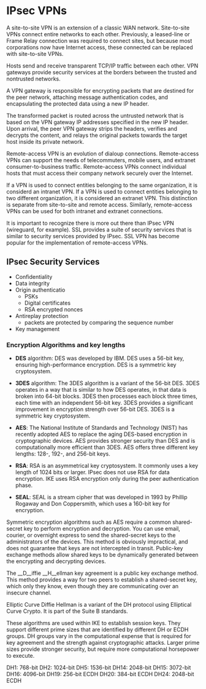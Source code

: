 # IPsec VPNs

A site-to-site VPN is an extension of a classic WAN network. Site-to-site VPNs connect entire networks to each other. Previously, a leased-line or Frame Relay connection was required to connect sites, but because most corporations now have Internet access, these connected can be replaced with site-to-site VPNs.

Hosts send and receive transparent TCP/IP traffic between each other. VPN gateways provide security services at the borders between the trusted and nontrusted networks.

A VPN gateway is responsible for encrypting packets that are destined for the peer network, attaching message authentication codes, and encapsulating the protected data using a new IP header.

The transformed packet is routed across the untrusted network that is based on the VPN gateway IP addresses specified in the new IP header. Upon arrival, the peer VPN gateway strips the headers, verifies and decrypts the content, and relays the original packets towards the target host inside its private network.

Remote-access VPN is an evolution of dialoup connections. Remote-access VPNs can support the needs of telecommuters, mobile users, and extranet consumer-to-business traffic. Remote-access VPNs connect individual hosts that must access their company network securely over the Internet.

If a VPN is used to connect entities belonging to the same organization, it is considerd an intranet VPN. If a VPN is used to connect entities belonging to two different organization, it is considered an extranet VPN. This distinction is separate from site-to-site and remote access. Similarly, remote-access VPNs can be used for both intranet and extranet connections.

It is important to recognize there is more out there than IPsec VPN (wireguard, for example). SSL provides a suite of security services that is similar to security services provided by IPsec. SSL VPN has become popular for the implementation of remote-access VPNs.

## IPsec Security Services

* Confidentiality
* Data integrity
* Origin authenticatio
    + PSKs
    + Digital certificates
    + RSA encrypted nonces
* Antireplay protection
    + packets are protected by comparing the sequence number
* Key management

### Encryption Algorithms and key lengths

* __DES__ algorithm: DES was developed by IBM. DES uses a 56-bit key, ensuring high-performance encryption. DES is a symmetric key cryptosystem.

* __3DES__ algorithm: The 3DES algorithm is a variant of the 56-bit DES. 3DES operates in a way that is similar to how DES operates, in that data is broken into 64-bit blocks. 3DES then processes each block three times, each time with an independent 56-bit key. 3DES provides a significant improvement in encryption strength over 56-bit DES. 3DES is a symmetric key cryptosystem.

* __AES__: The National Institute of Standards and Technology (NIST) has recently adopted AES to replace the aging DES-based encryption in cryptographic devices. AES provides stronger security than DES and is computationally more efficient than 3DES. AES offers three different key lengths: 128-, 192-, and 256-bit keys.

* __RSA__: RSA is an asymmetrical key cryptosystem. It commonly uses a key length of 1024 bits or larger. IPsec does not use RSA for data encryption. IKE uses RSA encryption only during the peer authentication phase.

* __SEAL__: SEAL is a stream cipher that was developed in 1993 by Phillip Rogaway and Don Coppersmith, which uses a 160-bit key for encryption.

Symmetric encryption algorithms such as AES require a common shared-secret key to perform encryption and decryption. You can use email, courier, or overnight express to send the shared-secret keys to the administrators of the devices. This method is obviously impractical, and does not guarantee that keys are not intercepted in transit. Public-key exchange methods allow shared keys to be dynamically generated between the encrypting and decrypting devices.

The __D__iffie __H__ellman key agreement is a public key exchange method. This method provides a way for two peers to establish a shared-secret key, which only they know, even though they are communicating over an insecure channel.

Elliptic Curve Diffie Hellman is a variant of the DH protocol using Elliptical Curve Crypto. It is part of the Suite B standards.

These algorithms are used within IKE to establish session keys. They support different prime sizes that are identified by different DH or ECDH groups. DH groups vary in the computational expense that is required for key agreement and the strength against cryptographic attacks. Larger prime sizes provide stronger security, but require more computational horsepower to execute.

DH1: 768-bit
DH2: 1024-bit
DH5: 1536-bit
DH14: 2048-bit
DH15: 3072-bit
DH16: 4096-bit
DH19: 256-bit ECDH
DH20: 384-bit ECDH
DH24: 2048-bit ECDH

